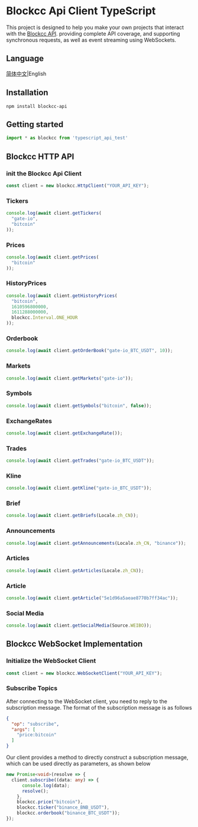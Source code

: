# Blockcc Api Client TypeScript

This project is designed to help you make your own projects that interact with
the [Blockcc API](https://blockcc.github.io/blockcc-api-document/en_US/#overview ). providing complete API coverage, and
supporting synchronous requests, as well as event streaming using WebSockets.

## Language

[简体中文](https://github.com/blockcc/blockcc-api-client-typescript/blob/master/README.zh-CN.md )|English

## Installation

```shell
npm install blockcc-api
```

## Getting started

```ts
import * as blockcc from 'typescript_api_test'
```

## Blockcc HTTP API

### init the Blockcc Api Client

```ts
const client = new blockcc.HttpClient("YOUR_API_KEY");
```

### Tickers

```ts
console.log(await client.getTickers(
  "gate-io",
  "bitcoin"
));
```

### Prices

```ts
console.log(await client.getPrices(
  "bitcoin"
));
```

### HistoryPrices

```ts
console.log(await client.getHistoryPrices(
  "bitcoin",
  1610596800000,
  1611288000000,
  blockcc.Interval.ONE_HOUR
));
```

### Orderbook

```ts
console.log(await client.getOrderBook("gate-io_BTC_USDT", 10));
```

### Markets

```ts
console.log(await client.getMarkets("gate-io"));
```

### Symbols

```ts
console.log(await client.getSymbols("bitcoin", false));
```

### ExchangeRates

```ts
console.log(await client.getExchangeRate());
```

### Trades

```ts
console.log(await client.getTrades("gate-io_BTC_USDT"));
```

### Kline

```ts
console.log(await client.getKline("gate-io_BTC_USDT"));
```

### Brief

```ts
console.log(await client.getBriefs(Locale.zh_CN));
```

### Announcements

```ts
console.log(await client.getAnnouncements(Locale.zh_CN, "binance"));
```

### Articles

```ts
console.log(await client.getArticles(Locale.zh_CN));
```

### Article

```ts
console.log(await client.getArticle("5e1d96a5aeae8770b7ff34ac"));
```

### Social Media

```ts
console.log(await client.getSocialMedia(Source.WEIBO));
```

## Blockcc WebSocket Implementation

### Initialize the WebSocket Client

```ts
const client = new blockcc.WebSocketClient("YOUR_API_KEY");
```

### Subscribe Topics

After connecting to the WebSocket client, you need to reply to the subscription message. The format of the subscription
message is as follows

```json
{
  "op": "subscribe",
  "args": [
    "price:bitcoin"
  ]
}
```

Our client provides a method to directly construct a subscription message, which can be used directly as parameters, as
shown below

```ts
new Promise<void>(resolve => {
  client.subscribe((data: any) => {
      console.log(data);
      resolve();
    },
    blockcc.price("bitcoin"),
    blockcc.ticker("binance_BNB_USDT"),
    blockcc.orderbook("binance_BTC_USDT"));
});
```
